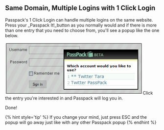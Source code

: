 ## **Same Domain, Multiple Logins with 1 Click Login**

Passpack's 1 Click Login can handle multiple logins on the same website. Press your \_Passpack It!\_button as you normally would and if there is more than one entry that you need to choose from, you'll see a popup like the one below.

![](/assets/1clicklogin_multiplelogins.png)
Click the entry you're interested in and Passpack will log you in.

Done!

{% hint style='tip' %}
If you change your mind, just press ESC and the popup will go away just like with any other Passpack popup
{% endhint %}
